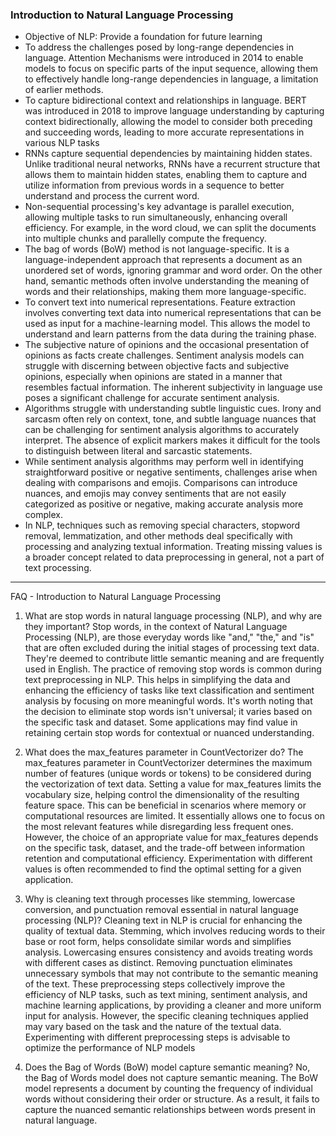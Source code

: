 ### Introduction to Natural Language Processing

- Objective of NLP: Provide a foundation for future learning
- To address the challenges posed by long-range dependencies in language. Attention Mechanisms were introduced in 2014 to enable models to focus on specific parts of the input sequence, allowing them to effectively handle long-range dependencies in language, a limitation of earlier methods.
-  To capture bidirectional context and relationships in language. BERT was introduced in 2018 to improve language understanding by capturing context bidirectionally, allowing the model to consider both preceding and succeeding words, leading to more accurate representations in various NLP tasks
-  RNNs capture sequential dependencies by maintaining hidden states. Unlike traditional neural networks, RNNs have a recurrent structure that allows them to maintain hidden states, enabling them to capture and utilize information from previous words in a sequence to better understand and process the current word.
-  Non-sequential processing's key advantage is parallel execution, allowing multiple tasks to run simultaneously, enhancing overall efficiency. For example, in the word cloud, we can split the documents into multiple chunks and parallelly compute the frequency.
-  The bag of words (BoW) method is not language-specific. It is a language-independent approach that represents a document as an unordered set of words, ignoring grammar and word order. On the other hand, semantic methods often involve understanding the meaning of words and their relationships, making them more language-specific.
-  To convert text into numerical representations. Feature extraction involves converting text data into numerical representations that can be used as input for a machine-learning model. This allows the model to understand and learn patterns from the data during the training phase.
-  The subjective nature of opinions and the occasional presentation of opinions as facts create challenges. Sentiment analysis models can struggle with discerning between objective facts and subjective opinions, especially when opinions are stated in a manner that resembles factual information. The inherent subjectivity in language use poses a significant challenge for accurate sentiment analysis.
-  Algorithms struggle with understanding subtle linguistic cues. Irony and sarcasm often rely on context, tone, and subtle language nuances that can be challenging for sentiment analysis algorithms to accurately interpret. The absence of explicit markers makes it difficult for the tools to distinguish between literal and sarcastic statements.
-  While sentiment analysis algorithms may perform well in identifying straightforward positive or negative sentiments, challenges arise when dealing with comparisons and emojis. Comparisons can introduce nuances, and emojis may convey sentiments that are not easily categorized as positive or negative, making accurate analysis more complex.
-  In NLP, techniques such as removing special characters, stopword removal, lemmatization, and other methods deal specifically with processing and analyzing textual information. Treating missing values is a broader concept related to data preprocessing in general, not a part of text processing.

---
FAQ - Introduction to Natural Language Processing
1. What are stop words in natural language processing (NLP), and why are they important?
Stop words, in the context of Natural Language Processing (NLP), are those everyday words like "and," "the," and "is" that are often excluded during the initial stages of processing text data. They're deemed to contribute little semantic meaning and are frequently used in English. The practice of removing stop words is common during text preprocessing in NLP. This helps in simplifying the data and enhancing the efficiency of tasks like text classification and sentiment analysis by focusing on more meaningful words. It's worth noting that the decision to eliminate stop words isn't universal; it varies based on the specific task and dataset. Some applications may find value in retaining certain stop words for contextual or nuanced understanding.

 

2. What does the max_features parameter in CountVectorizer do?
The max_features parameter in CountVectorizer determines the maximum number of features (unique words or tokens) to be considered during the vectorization of text data. Setting a value for max_features limits the vocabulary size, helping control the dimensionality of the resulting feature space. This can be beneficial in scenarios where memory or computational resources are limited. It essentially allows one to focus on the most relevant features while disregarding less frequent ones. However, the choice of an appropriate value for max_features depends on the specific task, dataset, and the trade-off between information retention and computational efficiency. Experimentation with different values is often recommended to find the optimal setting for a given application.

 

3. Why is cleaning text through processes like stemming, lowercase conversion, and punctuation removal essential in natural language processing (NLP)?
Cleaning text in NLP is crucial for enhancing the quality of textual data. Stemming, which involves reducing words to their base or root form, helps consolidate similar words and simplifies analysis. Lowercasing ensures consistency and avoids treating words with different cases as distinct. Removing punctuation eliminates unnecessary symbols that may not contribute to the semantic meaning of the text. These preprocessing steps collectively improve the efficiency of NLP tasks, such as text mining, sentiment analysis, and machine learning applications, by providing a cleaner and more uniform input for analysis. However, the specific cleaning techniques applied may vary based on the task and the nature of the textual data. Experimenting with different preprocessing steps is advisable to optimize the performance of NLP models

 

4. Does the Bag of Words (BoW) model capture semantic meaning?
No, the Bag of Words model does not capture semantic meaning. The BoW model represents a document by counting the frequency of individual words without considering their order or structure. As a result, it fails to capture the nuanced semantic relationships between words present in natural language.